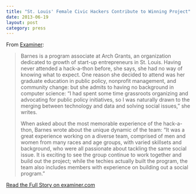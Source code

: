```yaml
---
title: "St. Louis' Female Civic Hackers Contribute to Winning Project"
date: 2013-06-19
layout: post
category: press
---
```

From [Examiner](http://www.examiner.com/):

> Barnes is a program associate at Arch Grants, an organization dedicated to
> growth of start-up entrepreneurs in St. Louis. Having never attended a
> hack-a-thon before, she says, she had no way of knowing what to expect. One
> reason she decided to attend was her graduate education in public policy,
> nonprofit management, and community change: but she admits to having no
> background in computer science: “I had spent some time grassroots organizing
> and advocating for public policy initiatives, so I was naturally drawn to the
> merging between technology and data and solving social issues,” she writes.
>
> When asked about the most memorable experience of the hack-a-thon, Barnes
> wrote about the unique dynamic of the team: “It was a great experience
> working on a diverse team, comprised of men and women from many races and age
> groups, with varied skillsets and background, who were all passionate about
> tackling the same social issue. It is exciting to see the group continue to
> work together and build out the project; while the techies actually built the
> program, the team also includes members with experience on building out a
> social program.”

[Read the Full Story on examiner.com](http://www.examiner.com/article/st-louis-female-civic-hackers-contribute-to-winning-project)

